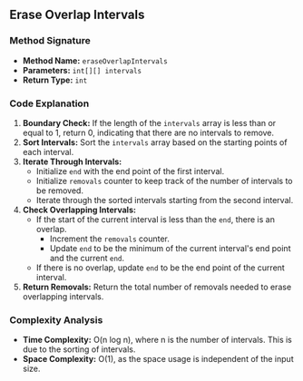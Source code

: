 ## Erase Overlap Intervals

### Method Signature
- **Method Name:** `eraseOverlapIntervals`
- **Parameters:** `int[][] intervals`
- **Return Type:** `int`

### Code Explanation
1. **Boundary Check:** If the length of the `intervals` array is less than or equal to 1, return 0, indicating that there are no intervals to remove.
2. **Sort Intervals:** Sort the `intervals` array based on the starting points of each interval.
3. **Iterate Through Intervals:**
   - Initialize `end` with the end point of the first interval.
   - Initialize `removals` counter to keep track of the number of intervals to be removed.
   - Iterate through the sorted intervals starting from the second interval.
4. **Check Overlapping Intervals:**
   - If the start of the current interval is less than the `end`, there is an overlap.
     - Increment the `removals` counter.
     - Update `end` to be the minimum of the current interval's end point and the current `end`.
   - If there is no overlap, update `end` to be the end point of the current interval.
5. **Return Removals:** Return the total number of removals needed to erase overlapping intervals.

### Complexity Analysis
- **Time Complexity:** O(n log n), where n is the number of intervals. This is due to the sorting of intervals.
- **Space Complexity:** O(1), as the space usage is independent of the input size.

